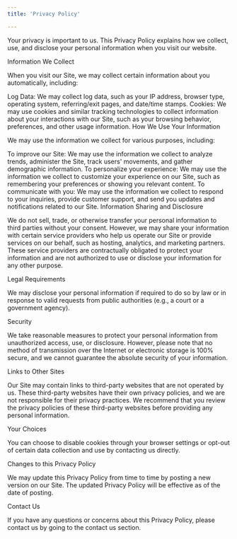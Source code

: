 ```yaml
---
title: 'Privacy Policy'

---
```

Your privacy is important to us. This Privacy Policy explains how we collect, use, and disclose your personal information when you visit our website.

Information We Collect

When you visit our Site, we may collect certain information about you automatically, including:

Log Data: We may collect log data, such as your IP address, browser type, operating system, referring/exit pages, and date/time stamps.
Cookies: We may use cookies and similar tracking technologies to collect information about your interactions with our Site, such as your browsing behavior, preferences, and other usage information.
How We Use Your Information

We may use the information we collect for various purposes, including:

To improve our Site: We may use the information we collect to analyze trends, administer the Site, track users' movements, and gather demographic information.
To personalize your experience: We may use the information we collect to customize your experience on our Site, such as remembering your preferences or showing you relevant content.
To communicate with you: We may use the information we collect to respond to your inquiries, provide customer support, and send you updates and notifications related to our Site.
Information Sharing and Disclosure

We do not sell, trade, or otherwise transfer your personal information to third parties without your consent. However, we may share your information with certain service providers who help us operate our Site or provide services on our behalf, such as hosting, analytics, and marketing partners. These service providers are contractually obligated to protect your information and are not authorized to use or disclose your information for any other purpose.

Legal Requirements

We may disclose your personal information if required to do so by law or in response to valid requests from public authorities (e.g., a court or a government agency).

Security

We take reasonable measures to protect your personal information from unauthorized access, use, or disclosure. However, please note that no method of transmission over the Internet or electronic storage is 100% secure, and we cannot guarantee the absolute security of your information.

Links to Other Sites

Our Site may contain links to third-party websites that are not operated by us. These third-party websites have their own privacy policies, and we are not responsible for their privacy practices. We recommend that you review the privacy policies of these third-party websites before providing any personal information.

Your Choices

You can choose to disable cookies through your browser settings or opt-out of certain data collection and use by contacting us directly.

Changes to this Privacy Policy

We may update this Privacy Policy from time to time by posting a new version on our Site. The updated Privacy Policy will be effective as of the date of posting.

Contact Us

If you have any questions or concerns about this Privacy Policy, please contact us by going to the contact us section.